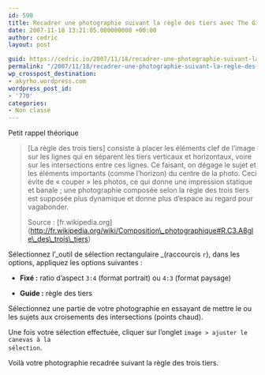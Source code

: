 ```yaml
---
id: 590
title: Recadrer une photographie suivant la règle des tiers avec The Gimp
date: 2007-11-18 13:21:05.000000000 +00:00
author: cedric
layout: post

guid: https://cedric.io/2007/11/18/recadrer-une-photographie-suivant-la-regle-des-tiers-avec-the-gimp.html
permalink: "/2007/11/18/recadrer-une-photographie-suivant-la-regle-des-tiers-avec-the-gimp/"
wp_crosspost_destination:
- akyrho.wordpress.com
wordpress_post_id:
- '770'
categories:
- Non classé
---
```

Petit rappel théorique

> [La règle des trois tiers] consiste à placer les éléments clef de l&rsquo;image sur les lignes qui en séparent les tiers verticaux et horizontaux, voire sur les intersections entre ces lignes. Ce faisant, on dégage le sujet et les éléments importants (comme l&rsquo;horizon) du centre de la photo. Ceci évite de « couper » les photos, ce qui donne une impression statique et banale ; une photographie composée selon la règle des trois tiers est supposée plus dynamique et donne plus d&rsquo;espace au regard pour vagabonder.
> 
> Source : \[fr.wikipedia.org\](http://fr.wikipedia.org/wiki/Composition\_photographique#R.C3.A8gle\_des\_trois\_tiers)

Sélectionnez l’\_outil de sélection rectangulaire \_(raccourcis <code class="highlighter-rouge">r</code>), dans les options, appliquez les options suivantes :

  * **Fixé :** ratio d’aspect <code class="highlighter-rouge">3:4</code> (format portrait) ou <code class="highlighter-rouge">4:3</code> (format paysage)

  * **Guide :** règle des tiers

Sélectionnez une partie de votre photographie en essayant de mettre le ou les sujets aux croisements des intersections (points chaud).

Une fois votre sélection effectuée, cliquer sur l’onglet <code class="highlighter-rouge">image > ajuster le canevas à la sélection</code>.

Voilà votre photographie recadrée suivant la règle des trois tiers.